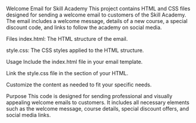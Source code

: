 Welcome Email for Skill Academy
This project contains HTML and CSS files designed for sending a welcome email to customers of the Skill Academy. The email includes a welcome message, details of a new course, a special discount code, and links to follow the academy on social media.

Files
index.html: The HTML structure of the email.

style.css: The CSS styles applied to the HTML structure.

Usage
Include the index.html file in your email template.

Link the style.css file in the <head> section of your HTML.

Customize the content as needed to fit your specific needs.

Purpose
This code is designed for sending professional and visually appealing welcome emails to customers. It includes all necessary elements such as the welcome message, course details, special discount offers, and social media links.
